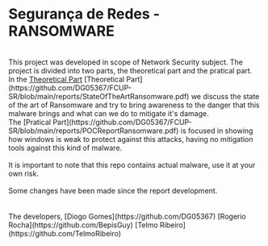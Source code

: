 # Segurança de Redes - RANSOMWARE
<br>
This project was developed in scope of Network Security subject. The project is divided into two parts, the theoretical part and the pratical part.<br>
In the <a href="https://github.com/DG05367/FCUP-SR/blob/main/reports/StateOfTheArtRansomware.pdf" target="_blank">Theoretical Part</a>
[Theoretical Part](https://github.com/DG05367/FCUP-SR/blob/main/reports/StateOfTheArtRansomware.pdf) we discuss the state of the art of Ransomware and try to bring awareness to the danger that this malware brings and what can we do to mitigate it's damage.<br>
The [Pratical Part](https://github.com/DG05367/FCUP-SR/blob/main/reports/POCReportRansomware.pdf) is focused in showing how windows is weak to protect against this attacks, having no mitigation tools against this kind of malware.<br>
<br>
It is important to note that this repo contains actual malware, use it at your own risk.<br>
<br>
Some changes have been made since the report development.<br>
<br>
<br>
The developers, [Diogo Gomes](https://github.com/DG05367) [Rogerio Rocha](https://github.com/BepisGuy) [Telmo Ribeiro](https://github.com/TelmoRibeiro)
